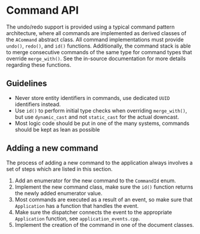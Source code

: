 # Command API

The undo/redo support is provided using a typical command pattern architecture, where all commands are implemented as derived classes of the `ACommand` abstract class. All command implementations must provide `undo()`, `redo()`, and `id()` functions. Additionally, the command stack is able to merge consecutive commands of the same type for command types that override `merge_with()`. See the in-source documentation for more details regarding these functions.

## Guidelines

* Never store entity identifiers in commands, use dedicated `UUID` identifiers instead.
* Use `id()` to perform initial type checks when overriding `merge_with()`, but use `dynamic_cast` and not `static_cast` for the actual downcast.
* Most logic code should be put in one of the many systems, commands should be kept as lean as possible

## Adding a new command

The process of adding a new command to the application always involves a set of steps which are listed in this section.

1. Add an enumerator for the new command to the `CommandId` enum.
2. Implement the new command class, make sure the `id()` function returns the newly added enumerator value.
3. Most commands are executed as a result of an event, so make sure that `Application` has a function that handles the
   event.
4. Make sure the dispatcher connects the event to the appropriate `Application` function,
   see `application_events.cpp`.
5. Implement the creation of the command in one of the document classes.
